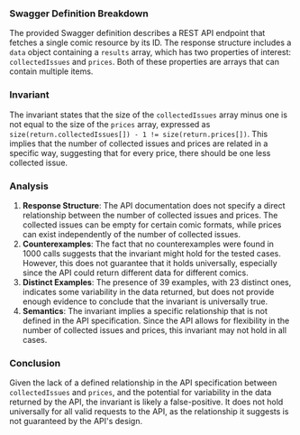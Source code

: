 ### Swagger Definition Breakdown
The provided Swagger definition describes a REST API endpoint that fetches a single comic resource by its ID. The response structure includes a `data` object containing a `results` array, which has two properties of interest: `collectedIssues` and `prices`. Both of these properties are arrays that can contain multiple items.

### Invariant
The invariant states that the size of the `collectedIssues` array minus one is not equal to the size of the `prices` array, expressed as `size(return.collectedIssues[]) - 1 != size(return.prices[])`. This implies that the number of collected issues and prices are related in a specific way, suggesting that for every price, there should be one less collected issue.

### Analysis
1. **Response Structure**: The API documentation does not specify a direct relationship between the number of collected issues and prices. The collected issues can be empty for certain comic formats, while prices can exist independently of the number of collected issues.
2. **Counterexamples**: The fact that no counterexamples were found in 1000 calls suggests that the invariant might hold for the tested cases. However, this does not guarantee that it holds universally, especially since the API could return different data for different comics.
3. **Distinct Examples**: The presence of 39 examples, with 23 distinct ones, indicates some variability in the data returned, but does not provide enough evidence to conclude that the invariant is universally true.
4. **Semantics**: The invariant implies a specific relationship that is not defined in the API specification. Since the API allows for flexibility in the number of collected issues and prices, this invariant may not hold in all cases.

### Conclusion
Given the lack of a defined relationship in the API specification between `collectedIssues` and `prices`, and the potential for variability in the data returned by the API, the invariant is likely a false-positive. It does not hold universally for all valid requests to the API, as the relationship it suggests is not guaranteed by the API's design.

